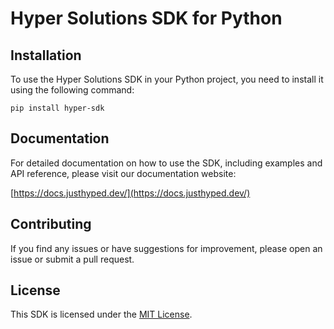 # Hyper Solutions SDK for Python

## Installation

To use the Hyper Solutions SDK in your Python project, you need to install it using the following command:

```
pip install hyper-sdk
```

## Documentation

For detailed documentation on how to use the SDK, including examples and API reference, please visit our documentation website:

[https://docs.justhyped.dev/](https://docs.justhyped.dev/)

## Contributing

If you find any issues or have suggestions for improvement, please open an issue or submit a pull request.

## License

This SDK is licensed under the [MIT License](LICENSE).